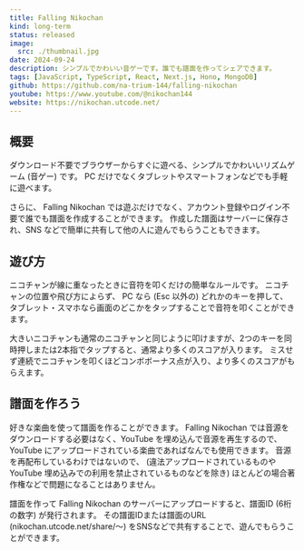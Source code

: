 ```yaml
---
title: Falling Nikochan
kind: long-term
status: released
image:
  src: ./thumbnail.jpg
date: 2024-09-24
description: シンプルでかわいい音ゲーです。誰でも譜面を作ってシェアできます。
tags: [JavaScript, TypeScript, React, Next.js, Hono, MongoDB]
github: https://github.com/na-trium-144/falling-nikochan
youtube: https://www.youtube.com/@nikochan144
website: https://nikochan.utcode.net/
---
```


## 概要

ダウンロード不要でブラウザーからすぐに遊べる、シンプルでかわいいリズムゲーム (音ゲー) です。
PC だけでなくタブレットやスマートフォンなどでも手軽に遊べます。

さらに、 Falling Nikochan では遊ぶだけでなく、アカウント登録やログイン不要で誰でも譜面を作成することができます。
作成した譜面はサーバーに保存され、SNS などで簡単に共有して他の人に遊んでもらうこともできます。

## 遊び方

ニコチャンが線に重なったときに音符を叩くだけの簡単なルールです。
ニコチャンの位置や飛び方によらず、 PC なら (Esc 以外の) どれかのキーを押して、タブレット・スマホなら画面のどこかをタップすることで音符を叩くことができます。

大きいニコチャンも通常のニコチャンと同じように叩けますが、2つのキーを同時押しまたは2本指でタップすると、通常より多くのスコアが入ります。
ミスせず連続でニコチャンを叩くほどコンボボーナス点が入り、より多くのスコアがもらえます。

## 譜面を作ろう

好きな楽曲を使って譜面を作ることができます。
Falling Nikochan では音源をダウンロードする必要はなく、YouTube を埋め込んで音源を再生するので、YouTube にアップロードされている楽曲であればなんでも使用できます。
音源を再配布しているわけではないので、 (違法アップロードされているものや YouTube 埋め込みでの利用を禁止されているものなどを除き) ほとんどの場合著作権などで問題になることはありません。

譜面を作って Falling Nikochan のサーバーにアップロードすると、譜面ID (6桁の数字) が発行されます。
その譜面IDまたは譜面のURL (nikochan.utcode.net/share/〜) をSNSなどで共有することで、遊んでもらうことができます。
